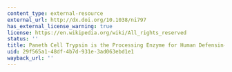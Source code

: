 ```yaml
---
content_type: external-resource
external_url: http://dx.doi.org/10.1038/ni797
has_external_license_warning: true
license: https://en.wikipedia.org/wiki/All_rights_reserved
status: ''
title: Paneth Cell Trypsin is the Processing Enzyme for Human Defensin-5
uid: 29f565a1-48df-4b7d-931e-3ad063ebd1e1
wayback_url: ''
---
```

